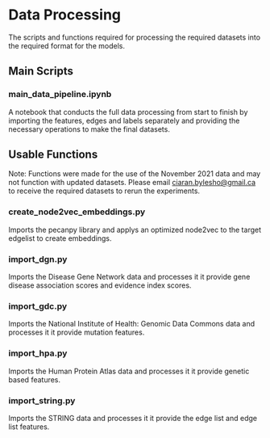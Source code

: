 # Data Processing
The scripts and functions required for processing the required datasets into the required format for the models.

## Main Scripts

### main_data_pipeline.ipynb
A notebook that conducts the full data processing from start to finish by importing the features, edges and labels separately and providing the necessary operations to make the final datasets.

## Usable Functions
Note: Functions were made for the use of the November 2021 data and may not function with updated datasets. Please email ciaran.bylesho@gmail.ca to receive the required datasets to rerun the experiments.

### create_node2vec_embeddings.py
Imports the pecanpy library and applys an optimized node2vec to the target edgelist to create embeddings.

### import_dgn.py
Imports the Disease Gene Network data and processes it it provide gene disease association scores and evidence index scores.

### import_gdc.py
Imports the National Institute of Health: Genomic Data Commons data and processes it it provide mutation features.

### import_hpa.py
Imports the Human Protein Atlas data and processes it it provide genetic based features.

### import_string.py
Imports the STRING data and processes it it provide the edge list and edge list features.
